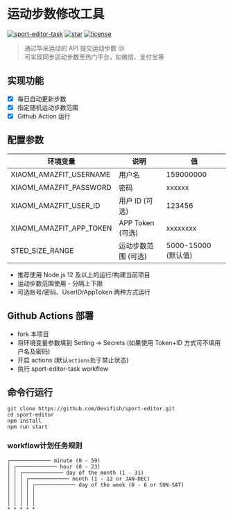 # 运动步数修改工具

[![sport-editor-task](https://github.com/Devifish/sport-editor/actions/workflows/sport-editor-task.yml/badge.svg)](https://github.com/Devifish/sport-editor/actions/workflows/sport-editor-task.yml)
[![star](https://img.shields.io/github/stars/Devifish/sport-editor.svg?logo=github)](https://github.com/Devifish/sport-editor)
[![license](https://img.shields.io/github/license/Devifish/sport-editor)](https://github.com/Devifish/sport-editor)

> 通过华米运动的 API 提交运动步数 😒<br/>
> 可实现同步运动步数至热门平台，如微信、支付宝等

## 实现功能

- [x] 每日自动更新步数
- [x] 指定随机运动步数范围
- [x] Github Action 运行

## 配置参数

| 环境变量                 | 说明                | 值                  |
| ------------------------ | ------------------- | ------------------- |
| XIAOMI_AMAZFIT_USERNAME  | 用户名              | 159000000           |
| XIAOMI_AMAZFIT_PASSWORD  | 密码                | xxxxxx              |
| XIAOMI_AMAZFIT_USER_ID   | 用户 ID (可选)      | 123456              |
| XIAOMI_AMAZFIT_APP_TOKEN | APP Token (可选)    | xxxxxxxx            |
| STED_SIZE_RANGE          | 运动步数范围 (可选) | 5000-15000 (默认值) |

- 推荐使用 Node.js 12 及以上的运行/构建当前项目
- 运动步数范围使用 - 分隔上下限
- 可选账号/密码、UserID/AppToken 两种方式运行

## Github Actions 部署

- fork 本项目
- 将环境变量参数填到 Setting -> Secrets (如果使用 Token+ID 方式可不填用户名及密码)
- 开启 actions (默认`actions`处于禁止状态)
- 执行 sport-editor-task workflow

## 命令行运行

```
git clone https://github.com/Devifish/sport-editor.git
cd sport-editor
npm install
npm run start
```

### workflow计划任务规则

```
┌───────────── minute (0 - 59)
│ ┌───────────── hour (0 - 23)
│ │ ┌───────────── day of the month (1 - 31)
│ │ │ ┌───────────── month (1 - 12 or JAN-DEC)
│ │ │ │ ┌───────────── day of the week (0 - 6 or SUN-SAT)
│ │ │ │ │
│ │ │ │ │
│ │ │ │ │
* * * * *
```
